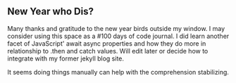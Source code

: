 ## New Year who Dis?

Many thanks and gratitude to the new year birds outside my window. I may consider using this space as a #100 days of code journal. I did learn
another facet of JavaScript' await async properties and how they do more in relationship to .then and catch values.
Will edit later or decide how to integrate with my former jekyll blog site.

It seems doing things manually can help with the comprehension stabilizing. 
